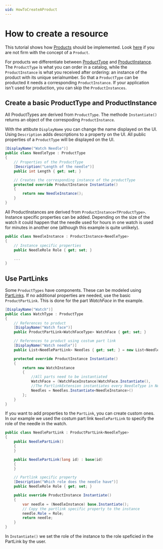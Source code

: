 ```yaml
---
uid: HowToCreateAProduct
---
```

# How to create a resource

This tutorial shows how [Products](../../src/Moryx.AbstractionLayer/Products/ProductType.cs) should be implemented. Look [here](../articles/Products/Concept.md) if you are not firm with the concept of a `Product`. 

For products we differentiate between [ProductType](xref:Moryx.AbstractionLayer.Products.ProductType) and [ProductInstance](xref:Moryx.AbstractionLayer.Products.ProductInstance). The `ProductType` is what you can order in a catalog, while the `ProductInstance` is what you received after ordering: an instance of the product with its unique serialnumber. So that a `ProductType` can be producted it needs a corresponding `ProductInstance`. If your application isn't used for production, you can skip the `ProductInstances`. 

## Create a basic ProductType and ProductInstance
All ProductTypes are derived from `ProductType`. The methode `Instantiate()` returns an object of the correspoding `ProductInstance`.

With the attibute `DisplayName` you can change the name displayed on the UI. Using `Description` adds descriptions to a property on the UI. All public properties of a `ProductType` will be displayed on the UI.
```cs
[DisplayName("Watch Needle")]
public class NeedleType : ProductType
{
    // Properties of the ProductType
    [Description("Length of the needle")]
    public int Length { get; set; }

    // Creates the corresponding instance of the productType
    protected override ProductInstance Instantiate()
    {
        return new NeedleInstance();
    }
}
```
All ProductInstances are derived from `ProductInstance<TProductType>`. Instance specific properties can be added. Depending on the size of the watch it could happen that the needle used for hours in one watch is used for minutes in another one (although this example is quite unlikely).
```cs
public class NeedleInstance : ProductInstance<NeedleType>
{
    // Instance specific properties
    public NeedleRole Role { get; set; }

    ...
}
```

## Use PartLinks
Some `ProductTypes` have components. These can be modeled using [PartLinks](xref:Moryx.AbstractionLayer.Products.ProductPartLink). If no additional properties are needed, use the basic `ProductPartLink`. This is done for the part *WatchFace* in the example.

```cs
[DisplayName("Watch")]
public class WatchType : ProductType
{
    // References to product
    [DisplayName("Watch face")]
    public ProductPartLink<WatchFaceType> WatchFace { get; set; }

    // References to product using costum part link
    [DisplayName("Watch needle")]
    public List<NeedlePartLink> Needles { get; set; } = new List<NeedlePartLink>();

    protected override ProductInstance Instantiate()
    {
        return new WatchInstance
        {
            //All parts need to be instantiated
            WatchFace = (WatchFaceInstance)WatchFace.Instantiate(),
            //The PartlinkExtension instantiates every NeedleType in Needles and adds them to a List
            Needles = Needles.Instantiate<NeedleInstance>()
        };
    }
}
```
If you want to add properties to the `PartLink`, you can create custom ones. In our example we used the costum part link `NeedlePartLink` to specify the role of the needle in the watch.
```cs
public class NeedlePartLink : ProductPartLink<NeedleType>
{
    public NeedlePartLink()
    {
    }

    public NeedlePartLink(long id) : base(id)
    {
    }

    // Partlink specific property
    [Description("Which role does the needle have")]
    public NeedleRole Role { get; set; }

    public override ProductInstance Instantiate()
    {
        var needle = (NeedleInstance) base.Instantiate();
        // Copy the partlink specific property to the instance
        needle.Role = Role;
        return needle;
    }
}
```
In `Instantiate()` we set the role of the instance to the role speficied in the PartLink by the user.

